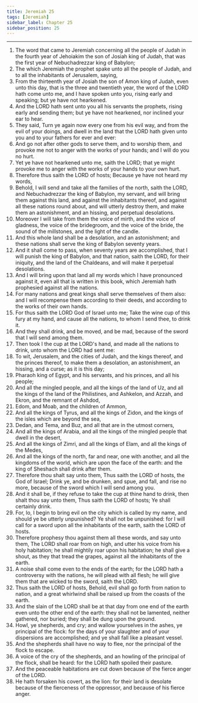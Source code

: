 ```yaml
---
title: Jeremiah 25
tags: [Jeremiah]
sidebar_label: Chapter 25
sidebar_position: 25
---
```


---
1. The word that came to Jeremiah concerning all the people of Judah in the fourth year of Jehoiakim the son of Josiah king of Judah, that was the first year of Nebuchadrezzar king of Babylon;
2. The which Jeremiah the prophet spake unto all the people of Judah, and to all the inhabitants of Jerusalem, saying,
3. From the thirteenth year of Josiah the son of Amon king of Judah, even unto this day, that is the three and twentieth year, the word of the LORD hath come unto me, and I have spoken unto you, rising early and speaking; but ye have not hearkened.
4. And the LORD hath sent unto you all his servants the prophets, rising early and sending them; but ye have not hearkened, nor inclined your ear to hear.
5. They said, Turn ye again now every one from his evil way, and from the evil of your doings, and dwell in the land that the LORD hath given unto you and to your fathers for ever and ever:
6. And go not after other gods to serve them, and to worship them, and provoke me not to anger with the works of your hands; and I will do you no hurt.
7. Yet ye have not hearkened unto me, saith the LORD; that ye might provoke me to anger with the works of your hands to your own hurt.
8. Therefore thus saith the LORD of hosts; Because ye have not heard my words,
9. Behold, I will send and take all the families of the north, saith the LORD, and Nebuchadrezzar the king of Babylon, my servant, and will bring them against this land, and against the inhabitants thereof, and against all these nations round about, and will utterly destroy them, and make them an astonishment, and an hissing, and perpetual desolations.
10. Moreover I will take from them the voice of mirth, and the voice of gladness, the voice of the bridegroom, and the voice of the bride, the sound of the millstones, and the light of the candle.
11. And this whole land shall be a desolation, and an astonishment; and these nations shall serve the king of Babylon seventy years.
12. And it shall come to pass, when seventy years are accomplished, that I will punish the king of Babylon, and that nation, saith the LORD, for their iniquity, and the land of the Chaldeans, and will make it perpetual desolations.
13. And I will bring upon that land all my words which I have pronounced against it, even all that is written in this book, which Jeremiah hath prophesied against all the nations.
14. For many nations and great kings shall serve themselves of them also: and I will recompense them according to their deeds, and according to the works of their own hands.
15. For thus saith the LORD God of Israel unto me; Take the wine cup of this fury at my hand, and cause all the nations, to whom I send thee, to drink it.
16. And they shall drink, and be moved, and be mad, because of the sword that I will send among them.
17. Then took I the cup at the LORD's hand, and made all the nations to drink, unto whom the LORD had sent me:
18. To wit, Jerusalem, and the cities of Judah, and the kings thereof, and the princes thereof, to make them a desolation, an astonishment, an hissing, and a curse; as it is this day;
19. Pharaoh king of Egypt, and his servants, and his princes, and all his people;
20. And all the mingled people, and all the kings of the land of Uz, and all the kings of the land of the Philistines, and Ashkelon, and Azzah, and Ekron, and the remnant of Ashdod,
21. Edom, and Moab, and the children of Ammon,
22. And all the kings of Tyrus, and all the kings of Zidon, and the kings of the isles which are beyond the sea,
23. Dedan, and Tema, and Buz, and all that are in the utmost corners,
24. And all the kings of Arabia, and all the kings of the mingled people that dwell in the desert,
25. And all the kings of Zimri, and all the kings of Elam, and all the kings of the Medes,
26. And all the kings of the north, far and near, one with another, and all the kingdoms of the world, which are upon the face of the earth: and the king of Sheshach shall drink after them.
27. Therefore thou shalt say unto them, Thus saith the LORD of hosts, the God of Israel; Drink ye, and be drunken, and spue, and fall, and rise no more, because of the sword which I will send among you.
28. And it shall be, if they refuse to take the cup at thine hand to drink, then shalt thou say unto them, Thus saith the LORD of hosts; Ye shall certainly drink.
29. For, lo, I begin to bring evil on the city which is called by my name, and should ye be utterly unpunished? Ye shall not be unpunished: for I will call for a sword upon all the inhabitants of the earth, saith the LORD of hosts.
30. Therefore prophesy thou against them all these words, and say unto them, The LORD shall roar from on high, and utter his voice from his holy habitation; he shall mightily roar upon his habitation; he shall give a shout, as they that tread the grapes, against all the inhabitants of the earth.
31. A noise shall come even to the ends of the earth; for the LORD hath a controversy with the nations, he will plead with all flesh; he will give them that are wicked to the sword, saith the LORD.
32. Thus saith the LORD of hosts, Behold, evil shall go forth from nation to nation, and a great whirlwind shall be raised up from the coasts of the earth.
33. And the slain of the LORD shall be at that day from one end of the earth even unto the other end of the earth: they shall not be lamented, neither gathered, nor buried; they shall be dung upon the ground.
34. Howl, ye shepherds, and cry; and wallow yourselves in the ashes, ye principal of the flock: for the days of your slaughter and of your dispersions are accomplished; and ye shall fall like a pleasant vessel.
35. And the shepherds shall have no way to flee, nor the principal of the flock to escape.
36. A voice of the cry of the shepherds, and an howling of the principal of the flock, shall be heard: for the LORD hath spoiled their pasture.
37. And the peaceable habitations are cut down because of the fierce anger of the LORD.
38. He hath forsaken his covert, as the lion: for their land is desolate because of the fierceness of the oppressor, and because of his fierce anger.